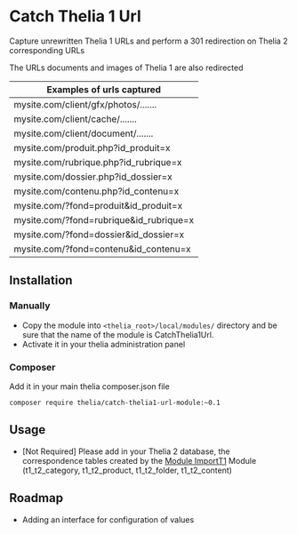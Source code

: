 # Catch Thelia 1 Url

Capture unrewritten Thelia 1 URLs and perform a 301 redirection on Thelia 2 corresponding URLs

The URLs documents and images of Thelia 1 are also redirected


|Examples of urls captured |
|--- |
|mysite.com/client/gfx/photos/....... |
|mysite.com/client/cache/....... |
|mysite.com/client/document/....... |
|mysite.com/produit.php?id_produit=x |
|mysite.com/rubrique.php?id_rubrique=x |
|mysite.com/dossier.php?id_dossier=x |
|mysite.com/contenu.php?id_contenu=x |
|mysite.com/?fond=produit&id_produit=x |
|mysite.com/?fond=rubrique&id_rubrique=x |
|mysite.com/?fond=dossier&id_dossier=x |
|mysite.com/?fond=contenu&id_contenu=x |


## Installation

### Manually

* Copy the module into ```<thelia_root>/local/modules/``` directory and be sure that the name of the module is CatchThelia1Url.
* Activate it in your thelia administration panel

### Composer

Add it in your main thelia composer.json file

```
composer require thelia/catch-thelia1-url-module:~0.1
```

## Usage

* [Not Required] Please add in your Thelia 2 database, the correspondence tables created by the [Module ImportT1](https://github.com/thelia-modules/ImportT1) Module (t1_t2_category, t1_t2_product, t1_t2_folder, t1_t2_content)

## Roadmap

* Adding an interface for configuration of values
